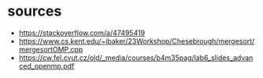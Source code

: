 # sources
- https://stackoverflow.com/a/47495419
- https://www.cs.kent.edu/~jbaker/23Workshop/Chesebrough/mergesort/mergesortOMP.cpp
- https://cw.fel.cvut.cz/old/_media/courses/b4m35pag/lab6_slides_advanced_openmp.pdf